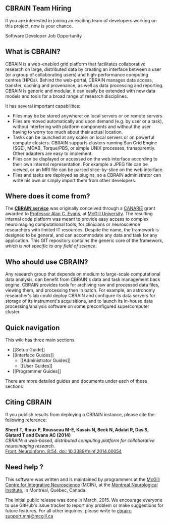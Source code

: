 ## CBRAIN Team Hiring

If you are interested in joining an exciting team of developers working on this project, now is your chance.

Software Developer Job Opportunity

## What is CBRAIN?

CBRAIN is a web-enabled grid platform that facilitates collaborative
research on large, distributed data by creating an interface between 
a user (or a group of collaborating users) and high-performance computing 
centres (HPCs). Behind the web-portal, CBRAIN manages data access, transfer, 
caching and provenance, as well as data processing and reporting. CBRAIN is 
generic and modular, it can easily be extended with new data models and tools
for a broad range of research disciplines.

It has several important capabilities:

* Files may be be stored anywhere: on local servers or on remote servers.
* Files are moved automatically and upon demand (e.g. by user or a
  task), without interfering with platform components and without
  the user having to worry too much about their actual location.
* Tasks can be launched at any scale: on local servers or on powerful
  compute clusters. CBRAIN supports clusters running Sun Grid Engine
  (SGE), MOAB, Torque/PBS, or simple UNIX processes, transparently.
  Other adapters are easy to implement.
* Files can be displayed or accessed on the web interface according
  to their own internal representation. For example a JPEG file can
  be viewed, or an MRI file can be parsed slice-by-slice on the web
  interface.
* Files and tasks are deployed as plugins, so a CBRAIN administrator
  can write his own or simply import them from other developers.

## Where does it come from?

The [**CBRAIN service**](https://portal.cbrain.mcgill.ca) was originally conceived
through a [CANARIE](http://www.canarie.ca)
grant awarded to [Professor Alan C. Evans](http://mcin-cnim.ca/people/alans-cv/), at
[McGill University](http://www.mcgill.ca). The resulting internal
code platform was meant
to provide easy access to complex neuroimaging computational tools, for
clinicians or neuroscience researchers with limited IT resources. Despite
the name, the framework is designed to be general, and can accommodate any
data and task for any application. This GIT repository contains the
generic core of the framework, _which is not specific to any field of science_.

## Who should use CBRAIN?

Any research group that depends on medium to large-scale computational data
analysis, can benefit from CBRAIN's data and task management back engine.
CBRAIN provides tools for archiving raw and processed data files, viewing them,
and processing then in batch. For example, an astronomy researcher's lab could deploy
CBRAIN and configure its data servers for storage of its instrument's acquisitions,
and to launch its in-house data processing/analysis software on some preconfigured
supercomputer cluster.

## Quick navigation

This wiki has three main sections.

* [[Setup Guide]]
* [[Interface Guides]]
  * [[Administrator Guides]]
  * [[User Guides]]
* [[Programmer Guides]]

There are more detailed guides and documents under each of these sections.

## Citing CBRAIN

If you publish results from deploying a CBRAIN instance, please cite the following
reference:

**Sherif T, Rioux P, Rousseau M-E, Kassis N, Beck N, Adalat R, Das S, Glatard T and Evans AC (2014)**   
_CBRAIN: a web-based, distributed computing platform for collaborative neuroimaging research._  
[Front. Neuroinform. 8:54. doi: 10.3389/fninf.2014.00054](http://journal.frontiersin.org/article/10.3389/fninf.2014.00054/abstract)

## Need help ?

This software was written and is maintained by programmers at the
[McGill Centre for Integrative Neuroscience](http://mcin-cnim.ca) (MCIN),
at the [Montreal Neurological Institute](http://www.mcgill.ca/neuro/), in
Montréal, Québec, Canada.

The initial public release was done in March, 2015. We encourage
everyone to use GitHub's issue tracker to report any problem or
make suggestions for future features. For all other inquiries, please
write to cbrain-support.mni@mcgill.ca

